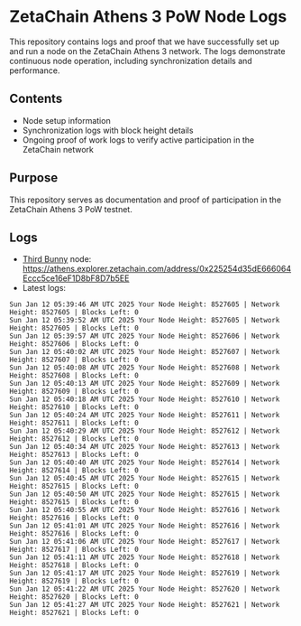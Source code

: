 # ZetaChain Athens 3 PoW Node Logs
This repository contains logs and proof that we have successfully set up and run a node on the ZetaChain Athens 3 network. The logs demonstrate continuous node operation, including synchronization details and performance.

## Contents
- Node setup information
- Synchronization logs with block height details
- Ongoing proof of work logs to verify active participation in the ZetaChain network

## Purpose
This repository serves as documentation and proof of participation in the ZetaChain Athens 3 PoW testnet.

## Logs

- [Third Bunny](https://thirdbunny.xyz/) node: https://athens.explorer.zetachain.com/address/0x225254d35dE666064Eccc5ce16eF1D8bF8D7b5EE
- Latest logs:
```
Sun Jan 12 05:39:46 AM UTC 2025 Your Node Height: 8527605 | Network Height: 8527605 | Blocks Left: 0
Sun Jan 12 05:39:52 AM UTC 2025 Your Node Height: 8527605 | Network Height: 8527605 | Blocks Left: 0
Sun Jan 12 05:39:57 AM UTC 2025 Your Node Height: 8527606 | Network Height: 8527606 | Blocks Left: 0
Sun Jan 12 05:40:02 AM UTC 2025 Your Node Height: 8527607 | Network Height: 8527607 | Blocks Left: 0
Sun Jan 12 05:40:08 AM UTC 2025 Your Node Height: 8527608 | Network Height: 8527608 | Blocks Left: 0
Sun Jan 12 05:40:13 AM UTC 2025 Your Node Height: 8527609 | Network Height: 8527609 | Blocks Left: 0
Sun Jan 12 05:40:18 AM UTC 2025 Your Node Height: 8527610 | Network Height: 8527610 | Blocks Left: 0
Sun Jan 12 05:40:24 AM UTC 2025 Your Node Height: 8527611 | Network Height: 8527611 | Blocks Left: 0
Sun Jan 12 05:40:29 AM UTC 2025 Your Node Height: 8527612 | Network Height: 8527612 | Blocks Left: 0
Sun Jan 12 05:40:34 AM UTC 2025 Your Node Height: 8527613 | Network Height: 8527613 | Blocks Left: 0
Sun Jan 12 05:40:40 AM UTC 2025 Your Node Height: 8527614 | Network Height: 8527614 | Blocks Left: 0
Sun Jan 12 05:40:45 AM UTC 2025 Your Node Height: 8527615 | Network Height: 8527615 | Blocks Left: 0
Sun Jan 12 05:40:50 AM UTC 2025 Your Node Height: 8527615 | Network Height: 8527615 | Blocks Left: 0
Sun Jan 12 05:40:55 AM UTC 2025 Your Node Height: 8527616 | Network Height: 8527616 | Blocks Left: 0
Sun Jan 12 05:41:01 AM UTC 2025 Your Node Height: 8527616 | Network Height: 8527616 | Blocks Left: 0
Sun Jan 12 05:41:06 AM UTC 2025 Your Node Height: 8527617 | Network Height: 8527617 | Blocks Left: 0
Sun Jan 12 05:41:11 AM UTC 2025 Your Node Height: 8527618 | Network Height: 8527618 | Blocks Left: 0
Sun Jan 12 05:41:17 AM UTC 2025 Your Node Height: 8527619 | Network Height: 8527619 | Blocks Left: 0
Sun Jan 12 05:41:22 AM UTC 2025 Your Node Height: 8527620 | Network Height: 8527620 | Blocks Left: 0
Sun Jan 12 05:41:27 AM UTC 2025 Your Node Height: 8527621 | Network Height: 8527621 | Blocks Left: 0
```

